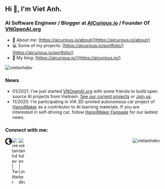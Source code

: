 ## Hi 👋, I'm Viet Anh.
### AI Software Engineer / Blogger at [AICurious.io](https://aicurious.io/) / Founder Of [VNOpenAI.org](https://vnopenai.org/)

- 📄 About me: [https://aicurious.io/about/](https://aicurious.io/about/)
- 💻 Some of my projects: [https://aicurious.io/portfolio/](https://aicurious.io/portfolio/)
- 📝 My blog: [https://aicurious.io/](https://aicurious.io/)

<div><img align="center" src="https://github-readme-stats.vercel.app/api?username=vietanhdev&count_private=true&show_icons=true" alt="vietanhdev" /></p></div>

### News

- 01/2021: I've just started [VNOpenAI.org](https://vnopenai.org/) with some friends to build open source AI projects from Vietnam. [See our current projects](https://vnopenai.org/projects/) or [Join us](https://vnopenai.org/contact/).
- 11/2020: I'm participating in VIA 3D-printed autonomous car project of [HanoiMaker](https://www.facebook.com/makerhanoi/) as a contributor to AI learning materials. If you are interested in self-driving car, follow [HanoiMaker Fanpage](facebook.com/makerhanoi/) for our lastest news.

### Connect with me:

[<img align="left" alt="aicurious.io" width="22px" src="https://raw.githubusercontent.com/iconic/open-iconic/master/svg/globe.svg" />][website]
[<img align="left" alt="vietanhdev | Twitter" width="22px" src="https://cdn.jsdelivr.net/npm/simple-icons@v3/icons/twitter.svg" />][twitter]
[<img align="left" alt="vietanhdev | LinkedIn" width="22px" src="https://cdn.jsdelivr.net/npm/simple-icons@v3/icons/linkedin.svg" />][linkedin]

[website]: https://aicurious.io
[twitter]: https://twitter.com/vietanhdev
[linkedin]: https://linkedin.com/in/vietanhdev

<p align="right"> <img src="https://komarev.com/ghpvc/?username=vietanhdev&label=Profile%20views&color=0e75b6&style=flat" alt="vietanhdev" /> </p>
